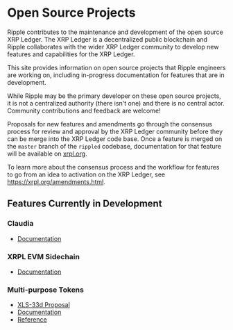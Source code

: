 # Open Source Projects

Ripple contributes to the maintenance and development of the open source XRP Ledger. The XRP Ledger is a decentralized public blockchain and Ripple collaborates with the wider XRP Ledger community to develop new features and capabilities for the XRP Ledger.

This site provides information on open source projects that Ripple engineers are working on, including in-progress documentation for features that are in development. 

While Ripple may be the primary developer on these open source projects, it is not a centralized authority (there isn't one) and  there is no central actor. Community contributions and feedback are welcome!

Proposals for new features and amendments go through the consensus process for review and approval by the XRP Ledger community before they can be merge into the XRP Ledger code base. Once a feature is merged on the `master` branch of the `rippled` codebase, documentation for that feature will be available on [xrpl.org](https://xrpl.org).

To learn more about the consensus process and the workflow for features to go from an idea to activation on the XRP Ledger, see <https://xrpl.org/amendments.html>.

## Features Currently in Development

### Claudia

- [Documentation](https://pypi.org/project/claudia/)


### XRPL EVM Sidechain

- [Documentation](evm-sidechain/intro-to-evm-sidechain.md)

### Multi-purpose Tokens
  - [XLS-33d Proposal](https://github.com/XRPLF/XRPL-Standards/tree/master/XLS-0033d-multi-purpose-tokens)
  - [Documentation](xls-33d-multi-purpose-tokens/multi-purpose-tokens.md)
  - [Reference](xls-33d-multi-purpose-tokens/reference/mpt-reference.md)
